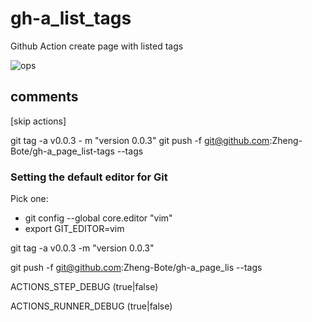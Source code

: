 # gh-a_list_tags

Github Action create page with listed tags

![ops](https://img.shields.io/badge/Status-under_construction-red)

## comments

[skip actions]

git tag -a v0.0.3 - m "version 0.0.3"
git push -f git@github.com:Zheng-Bote/gh-a_page_list-tags --tags

### Setting the default editor for Git

Pick one:

- git config --global core.editor "vim"
- export GIT_EDITOR=vim

git tag -a v0.0.3 -m "version 0.0.3"

git push -f git@github.com:Zheng-Bote/gh-a_page_lis --tags

ACTIONS_STEP_DEBUG (true|false)

ACTIONS_RUNNER_DEBUG (true|false)
